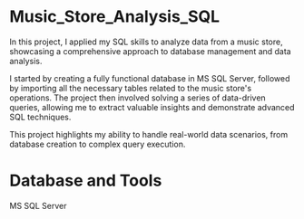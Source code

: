 # Music_Store_Analysis_SQL

In this project, I applied my SQL skills to analyze data from a music store, showcasing a comprehensive approach to database management and data analysis. 

I started by creating a fully functional database in MS SQL Server, followed by importing all the necessary tables related to the music store's operations. The project then involved solving a series of data-driven queries, allowing me to extract valuable insights and demonstrate advanced SQL techniques. 

This project highlights my ability to handle real-world data scenarios, from database creation to complex query execution.

# Database and Tools

MS SQL Server
